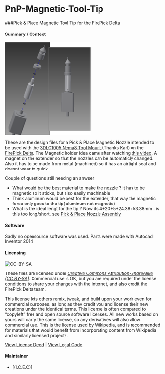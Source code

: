 ﻿# PnP-Magnetic-Tool-Tip
###Pick &amp; Place Magnetic Tool Tip for the FirePick Delta 

#### Summary / Context

<img src="https://github.com/Igor-Rast/PnP-Magnetic-Tool-Tip/blob/master/nozzle.png" height=300px>   </a>


These are the design files for a Pick & Place Magnetic Nozzle intended to be used with the <a href="https://github.com/firepick1/FPD-LooseCanon/blob/dev/mechanical/3DLCxxxx%20-%20LooseCanon%20parts/STL/3DLC1005%20Nema8%20Tool%20Mount%20%28plated%29.stl"> 3DLC1005 Nema8 Tool Mount </a>(Thanks Karl) on the <a href="https://github.com/firepick-delta/firepick-delta"> FirePick Delta</a>. 
The Magnetic holder idea came after watching  <a href="https://www.youtube.com/watch?v=bYfD0UUKyek"> this video</a>.
A magnet on the extender so that the nozzles can be automaticly changed. Also it has to be made from metal (machined) so it has an airtight seal and doesnt wear to quick.


Couple of questions still needing an anwser

- What would be the best material to make the nozzle ? it has to be magnetic so it sticks, but also easily machinable
- Think aluminum would be best for the extender, that way the magnetic force only goes to the tip( aluminum not magnetic) 
- What is the ideal lengt for the tip ? Now its 4+20+5+24.38=53.38mm . is this too long/short. see <a href="https://github.com/Igor-Rast/PnP-Magnetic-Tool-Tip/blob/master/PDF/Pick_%26_Place_Nozzle_Assembly%28PDF%29.pdf">Pick & Place Nozzle Assenbly</a>



#### Software
Sadly no opensource software was used. Parts were made with Autocad Inventor 2014




#### Licensing

![CC-BY-SA](http://upload.wikimedia.org/wikipedia/commons/thumb/d/d0/CC-BY-SA_icon.svg/320px-CC-BY-SA_icon.svg.png)

These files are licensed under [*Creative Commons Attribution-ShareAlike (CC BY-SA)*](https://creativecommons.org/licenses/by-sa/4.0/legalcode).  Commercial use is OK, but you are required under the license conditions to share your changes with the internet, and also credit the FirePick Delta team.


This license lets others remix, tweak, and build upon your work even for commercial purposes, as long as they credit you and license their new creations under the identical terms. This license is often compared to “copyleft” free and open source software licenses. All new works based on yours will carry the same license, so any derivatives will also allow commercial use. This is the license used by Wikipedia, and is recommended for materials that would benefit from incorporating content from Wikipedia and similarly licensed projects. 

[View License Deed](http://creativecommons.org/licenses/by-sa/4.0/) | [View Legal Code](https://creativecommons.org/licenses/by-sa/4.0/legalcode)


#### Maintainer
* [(I.C.E.C)]


